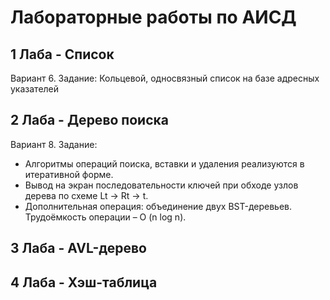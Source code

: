 # Лабораторные работы по АИСД

## 1 Лаба - Список

Вариант 6. Задание:
Кольцевой, односвязный список на базе адресных указателей

## 2 Лаба - Дерево поиска

Вариант 8. Задание:

* Алгоритмы операций поиска, вставки и удаления реализуются в
итеративной форме.
* Вывод на экран последовательности ключей при обходе узлов дерева по схеме Lt → Rt → t.
* Дополнительная операция: объединение двух BST-деревьев. Трудоёмкость операции – O (n log n).

## 3 Лаба - AVL-дерево

## 4 Лаба - Хэш-таблица
